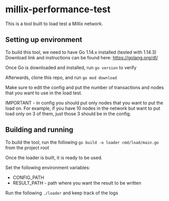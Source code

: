 # millix-performance-test


This is a tool built to load test a Millix network.


## Setting up environment

To build this tool, we need to have Go 1.14.x installed (tested with 1.14.3)
Download link and instructions can be found here: https://golang.org/dl/

Once Go is downloaded and installed, run `go version` to verify

Afterwards, clone this repo, and run `go mod download` 

Make sure to edit the config and put the number of transactions and nodes that you want to
use in the load test.

IMPORTANT - in config you should put only nodes that you want to put the load on. For example,
if you have 10 nodes in the network but want to put load only on 3 of them, just those 3 should
be in the config. 


## Building and running
To build the tool, run the following `go build -o loader cmd/load/main.go` from the project root

Once the loader is built, it is ready to be used.

Set the following environment variables:
* CONFIG_PATH
* RESULT_PATH - path where you want the result to be written

Run the following `./loader` and keep track of the logs
